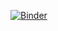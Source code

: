 [![Binder](https://mybinder.org/badge_logo.svg)](https://mybinder.org/v2/gh/AuthorCarpentry/carpentry-R-ecology-report/master)
